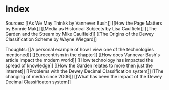 # Index

Sources:
[[As We May Thinkk by Vannever Bush]]
[[How the Page Matters by Bonnie Mak]]
[[Media as Historical Subjects by Lisa Caulfield]]
[[The Garden and the Stream by Mike Caulfield]]
[[The Origins of the Dewey Classification Scheme by Wayne Wiegard]]

Thoughts:
[[A personal example of how I view one of the technologies mentioned]]
[[Eurocentrism in the chapter]]
[[How does Vannevar Bush's article Impact the modern world]]
[[How technology has impacted the spread of knowledge]]
[[How the Garden relates to more then just the internet]]
[[Problems with the Dewey Decimal Classification system]]
[[The changing of media since 2006]]
[[What has been the impact of the Dewey Decimal Classificaton system]]

